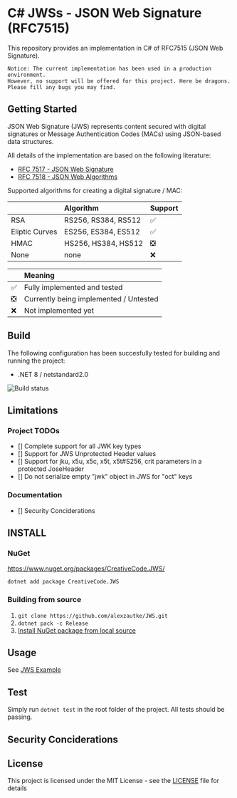 # C# JWSs - JSON Web Signature (RFC7515)
This repository provides an implementation in C# of RFC7515 (JSON Web Signature).

`Notice: The current implementation has been used in a production environment.` 
<br>`However, no support will be offered for this project. Here be dragons. Please fill any bugs you may find.`

## Getting Started

JSON Web Signature (JWS) represents content secured with digital
   signatures or Message Authentication Codes (MACs) using JSON-based
   data structures.

All details of the implementation are based on the following literature:
* [RFC 7517 - JSON Web Signature](https://www.rfc-editor.org/rfc/rfc7515.txt)
* [RFC 7518 - JSON Web Algorithms](https://www.rfc-editor.org/rfc/rfc7518.txt)

Supported algorithms for creating a digital signature / MAC:

|                | Algorithm | Support |
|----------------|:-----------------------------|:-------------------------------|
| RSA            | RS256, RS384, RS512          | :white_check_mark: 
| Eliptic Curves | ES256, ES384, ES512          | :white_check_mark:
| HMAC           | HS256, HS384, HS512          | :negative_squared_cross_mark:
| None           | none                         | :x: 

|                               | Meaning |
|-------------------------------|:-------------                         |
| :white_check_mark:            | Fully implemented and tested           |
| :negative_squared_cross_mark: | Currently being implemented / Untested |
| :x:                           | Not implemented yet                    |

## Build

The following configuration has been succesfully tested for building and running the project:
* .NET 8 / netstandard2.0

![Build status](https://github.com/alexzautke/JWS/actions/workflows/main.yml/badge.svg)

## Limitations

### Project TODOs
- [] Complete support for all JWK key types
- [] Support for JWS Unprotected Header values
- [] Support for jku, x5u, x5c, x5t, x5t#S256, crit parameters in a protected JoseHeader
- [] Do not serialize empty "jwk" object in JWS for "oct" keys

### Documentation
- [] Security Conciderations

## INSTALL

### NuGet

https://www.nuget.org/packages/CreativeCode.JWS/

``dotnet add package CreativeCode.JWS``

### Building from source

1. ``git clone https://github.com/alexzautke/JWS.git``
2. ``dotnet pack -c Release``
3. [Install NuGet package from local source](https://docs.microsoft.com/en-us/nuget/consume-packages/ways-to-install-a-package)

## Usage

See [JWS Example](https://gist.github.com/alexzautke/5aafda0cb1da8f17d0a8973512a066e9)

## Test

Simply run ``dotnet test`` in the root folder of the project. All tests should be passing.

## Security Conciderations

## License
This project is licensed under the MIT License - see the [LICENSE](LICENSE) file for details 
